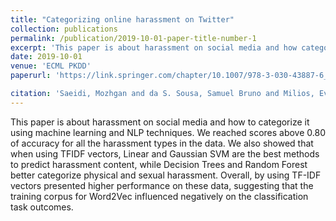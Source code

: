 ```yaml
---
title: "Categorizing online harassment on Twitter"
collection: publications
permalink: /publication/2019-10-01-paper-title-number-1
excerpt: 'This paper is about harassment on social media and how categorize it using machine learning and NLP techniques.'
date: 2019-10-01
venue: 'ECML PKDD'
paperurl: 'https://link.springer.com/chapter/10.1007/978-3-030-43887-6_22'

citation: 'Saeidi, Mozhgan and da S. Sousa, Samuel Bruno and Milios, Evangelos and Zeh, Norbert and Berton, Lilian. (2019). &quot;Categorizing online harassment on Twitter.&quot; Booktitle: Machine Learning and Knowledge Discovery in Databases: International Workshops of ECML PKDD 2019, W{\"u}rzburg, Germany, September 16--20, 2019, Proceedings, Part II. pages={283--297}, year={2020}, organization={Springer} <i>Journal 1</i>. 1(1).'
---
```

This paper is about harassment on social media and how to categorize it using machine learning and NLP techniques. We reached scores above 0.80 of accuracy for all the harassment types in the data. We also showed that when using TFIDF vectors, Linear and Gaussian SVM are the best methods to predict
harassment content, while Decision Trees and Random Forest better categorize physical and sexual harassment. Overall, by using TF-IDF vectors
presented higher performance on these data, suggesting that the training corpus for Word2Vec influenced negatively on the classification task
outcomes.

<!-- You can find this paper here: 'https://link.springer.com/chapter/10.1007/978-3-030-43887-6_22' -->


<!-- Recommended citation: Mozhgan Saeidi, Evangelos Milios, Norbert Zeh. (2019). "Categorizing online harassment on Twitter." <i>Journal 1</i>. 1(1). -->
